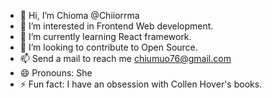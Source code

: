 - 👋 Hi, I’m Chioma @Chiiorrma
- 👀 I’m interested in Frontend Web development.
- 🌱 I’m currently learning React framework.
- 💞️ I’m looking to contribute to Open Source.
- 📫 Send a mail to reach me chiumuo76@gmail.com
- 😄 Pronouns: She
- ⚡ Fun fact: I have an obsession with Collen Hover's books.

<!---
Chiiorrma/Chiiorrma is a ✨ special ✨ repository because its `README.md` (this file) appears on your GitHub profile.
You can click the Preview link to take a look at your changes.
--->
